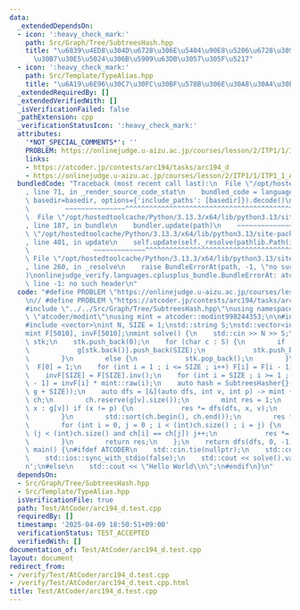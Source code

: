 ```yaml
---
data:
  _extendedDependsOn:
  - icon: ':heavy_check_mark:'
    path: Src/Graph/Tree/SubtreesHash.hpp
    title: "\u6839\u4ED8\u304D\u6728\u306E\u5404\u90E8\u5206\u6728\u3092\u30CF\u30C3\
      \u30B7\u30E5\u5024\u306B\u5909\u63DB\u3057\u305F\u5217"
  - icon: ':heavy_check_mark:'
    path: Src/Template/TypeAlias.hpp
    title: "\u6A19\u6E96\u30C7\u30FC\u30BF\u578B\u306E\u30A8\u30A4\u30EA\u30A2\u30B9"
  _extendedRequiredBy: []
  _extendedVerifiedWith: []
  _isVerificationFailed: false
  _pathExtension: cpp
  _verificationStatusIcon: ':heavy_check_mark:'
  attributes:
    '*NOT_SPECIAL_COMMENTS*': ''
    PROBLEM: https://onlinejudge.u-aizu.ac.jp/courses/lesson/2/ITP1/1/ITP1_1_A
    links:
    - https://atcoder.jp/contests/arc194/tasks/arc194_d
    - https://onlinejudge.u-aizu.ac.jp/courses/lesson/2/ITP1/1/ITP1_1_A
  bundledCode: "Traceback (most recent call last):\n  File \"/opt/hostedtoolcache/Python/3.13.3/x64/lib/python3.13/site-packages/onlinejudge_verify/documentation/build.py\"\
    , line 71, in _render_source_code_stat\n    bundled_code = language.bundle(stat.path,\
    \ basedir=basedir, options={'include_paths': [basedir]}).decode()\n          \
    \         ~~~~~~~~~~~~~~~^^^^^^^^^^^^^^^^^^^^^^^^^^^^^^^^^^^^^^^^^^^^^^^^^^^^^^^^^^^^^^^^^^\n\
    \  File \"/opt/hostedtoolcache/Python/3.13.3/x64/lib/python3.13/site-packages/onlinejudge_verify/languages/cplusplus.py\"\
    , line 187, in bundle\n    bundler.update(path)\n    ~~~~~~~~~~~~~~^^^^^^\n  File\
    \ \"/opt/hostedtoolcache/Python/3.13.3/x64/lib/python3.13/site-packages/onlinejudge_verify/languages/cplusplus_bundle.py\"\
    , line 401, in update\n    self.update(self._resolve(pathlib.Path(included), included_from=path))\n\
    \                ~~~~~~~~~~~~~^^^^^^^^^^^^^^^^^^^^^^^^^^^^^^^^^^^^^^^^^^^^\n \
    \ File \"/opt/hostedtoolcache/Python/3.13.3/x64/lib/python3.13/site-packages/onlinejudge_verify/languages/cplusplus_bundle.py\"\
    , line 260, in _resolve\n    raise BundleErrorAt(path, -1, \"no such header\"\
    )\nonlinejudge_verify.languages.cplusplus_bundle.BundleErrorAt: atcoder/modint:\
    \ line -1: no such header\n"
  code: "#define PROBLEM \"https://onlinejudge.u-aizu.ac.jp/courses/lesson/2/ITP1/1/ITP1_1_A\"\
    \n// #define PROBLEM \"https://atcoder.jp/contests/arc194/tasks/arc194_d\"\n\n\
    #include \"../../Src/Graph/Tree/SubtreesHash.hpp\"\nusing namespace zawa;\n#include\
    \ \"atcoder/modint\"\nusing mint = atcoder::modint998244353;\n\n#include <iostream>\n\
    #include <vector>\nint N, SIZE = 1;\nstd::string S;\nstd::vector<int> g[5010];\n\
    mint F[5010], invF[5010];\nmint solve() {\n    std::cin >> N >> S;\n    std::vector<int>\
    \ stk;\n    stk.push_back(0);\n    for (char c : S) {\n        if (c == '(') {\n\
    \            g[stk.back()].push_back(SIZE);\n            stk.push_back(SIZE++);\n\
    \        }\n        else {\n            stk.pop_back();\n        }\n    }\n  \
    \  F[0] = 1;\n    for (int i = 1 ; i <= SIZE ; i++) F[i] = F[i - 1] * mint::raw(i);\n\
    \    invF[SIZE] = F[SIZE].inv();\n    for (int i = SIZE ; i >= 1 ; i--) invF[i\
    \ - 1] = invF[i] * mint::raw(i);\n    auto hash = SubtreesHasher{}(std::vector(g,\
    \ g + SIZE));\n    auto dfs = [&](auto dfs, int v, int p) -> mint {\n        std::vector<int>\
    \ ch;\n        ch.reserve(g[v].size());\n        mint res = 1;\n        for (int\
    \ x : g[v]) if (x != p) {\n            res *= dfs(dfs, x, v);\n            ch.push_back(hash[x]);\n\
    \        }\n        std::sort(ch.begin(), ch.end());\n        res *= F[ch.size()];\n\
    \        for (int i = 0, j = 0 ; i < (int)ch.size() ; i = j) {\n            while\
    \ (j < (int)ch.size() and ch[i] == ch[j]) j++;\n            res *= invF[j - i];\n\
    \        }\n        return res;\n    };\n    return dfs(dfs, 0, -1);\n}\n\nint\
    \ main() {\n#ifdef ATCODER\n    std::cin.tie(nullptr);\n    std::cout.tie(nullptr);\n\
    \    std::ios::sync_with_stdio(false);\n    std::cout << solve().val() << '\\\
    n';\n#else\n    std::cout << \"Hello World\\n\";\n#endif\n}\n"
  dependsOn:
  - Src/Graph/Tree/SubtreesHash.hpp
  - Src/Template/TypeAlias.hpp
  isVerificationFile: true
  path: Test/AtCoder/arc194_d.test.cpp
  requiredBy: []
  timestamp: '2025-04-09 18:50:51+09:00'
  verificationStatus: TEST_ACCEPTED
  verifiedWith: []
documentation_of: Test/AtCoder/arc194_d.test.cpp
layout: document
redirect_from:
- /verify/Test/AtCoder/arc194_d.test.cpp
- /verify/Test/AtCoder/arc194_d.test.cpp.html
title: Test/AtCoder/arc194_d.test.cpp
---
```

